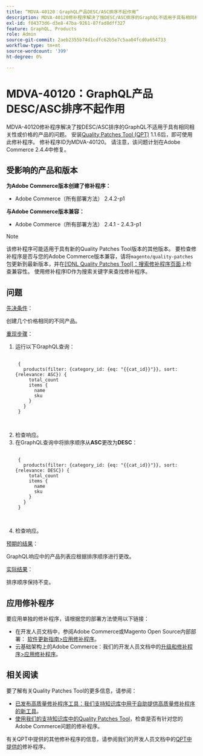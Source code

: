 ```yaml
---
title: “MDVA-40120：GraphQL产品DESC/ASC排序不起作用”
description: MDVA-40120修补程序解决了按DESC/ASC排序的GraphQL不适用于具有相同相关性或价格的产品的问题。 安装[Quality Patches Tool (QPT)](/help/announcements/adobe-commerce-announcements/magento-quality-patches-released-new-tool-to-self-serve-quality-patches.md) 1.1.6后，即可使用此修补程序。 修补程序ID为MDVA-40120。 请注意，该问题计划在Adobe Commerce 2.4.4中修复。
exl-id: f04373d6-d3e8-47ba-9261-87fad8dff327
feature: GraphQL, Products
role: Admin
source-git-commit: 2aeb2355b74d1cdfc62b5e7c5aa04fcd0a654733
workflow-type: tm+mt
source-wordcount: '399'
ht-degree: 0%

---
```


# MDVA-40120：GraphQL产品DESC/ASC排序不起作用

MDVA-40120修补程序解决了按DESC/ASC排序的GraphQL不适用于具有相同相关性或价格的产品的问题。 安装[Quality Patches Tool (QPT)](/help/announcements/adobe-commerce-announcements/magento-quality-patches-released-new-tool-to-self-serve-quality-patches.md) 1.1.6后，即可使用此修补程序。 修补程序ID为MDVA-40120。 请注意，该问题计划在Adobe Commerce 2.4.4中修复。

## 受影响的产品和版本

**为Adobe Commerce版本创建了修补程序：**

* Adobe Commerce（所有部署方法） 2.4.2-p1

**与Adobe Commerce版本兼容：**

* Adobe Commerce（所有部署方法） 2.4.1 - 2.4.3-p1

>[!NOTE]
>
>该修补程序可能适用于具有新的Quality Patches Tool版本的其他版本。 要检查修补程序是否与您的Adobe Commerce版本兼容，请将`magento/quality-patches`包更新到最新版本，并在[[!DNL Quality Patches Tool]：搜索修补程序页面](https://experienceleague.adobe.com/tools/commerce-quality-patches/index.html?lang=zh-Hans)上检查兼容性。 使用修补程序ID作为搜索关键字来查找修补程序。

## 问题

<u>先决条件</u>：

创建几个价格相同的不同产品。

<u>重现步骤</u>：

1. 运行以下GraphQL查询：
   <pre>
    <code class="language-graphql">
    &lbrace;
      products(filter: {category_id: {eq: "{{cat_id}}"}}, sort: {relevance: ASC}) &lbrace;
        total_count
        items &lbrace;
          name
          sku
        &rbrace;
      &rbrace;
    &rbrace;
    </code>
    </pre>
1. 检查响应。
1. 在GraphQL查询中将排序顺序从&#x200B;**ASC**&#x200B;更改为&#x200B;**DESC**：
   <pre>
    <code class="language-graphql">
    &lbrace;
      products(filter: {category_id: {eq: "{{cat_id}}"}}, sort: {relevance: DESC}) &lbrace;
        total_count
        items &lbrace;
          name
          sku
        &rbrace;
      &rbrace;
    &rbrace;
    </code>
    </pre>
1. 检查响应。

<u>预期的结果</u>：

GraphQL响应中的产品列表应根据排序顺序进行更改。

<u>实际结果</u>：

排序顺序保持不变。

## 应用修补程序

要应用单独的修补程序，请根据您的部署方法使用以下链接：

* 在开发人员文档中，参阅Adobe Commerce或Magento Open Source内部部署： [软件更新指南>应用修补程序](https://experienceleague.adobe.com/zh-hans/docs/commerce-operations/tools/quality-patches-tool/usage)。
* 云基础架构上的Adobe Commerce：我们的开发人员文档中的[升级和修补程序>应用修补程序](https://experienceleague.adobe.com/zh-hans/docs/commerce-cloud-service/user-guide/develop/upgrade/apply-patches)。

## 相关阅读

要了解有关Quality Patches Tool的更多信息，请参阅：

* [已发布高质量修补程序工具：我们支持知识库中用于自助提供高质量修补程序的新工具](/help/announcements/adobe-commerce-announcements/magento-quality-patches-released-new-tool-to-self-serve-quality-patches.md)。
* [使用我们的支持知识库中的Quality Patches Tool](/help/support-tools/patches-available-in-qpt-tool/check-patch-for-magento-issue-with-magento-quality-patches.md)，检查是否有针对您的Adobe Commerce问题的修补程序。

有关QPT中提供的其他修补程序的信息，请参阅我们的开发人员文档中的[QPT中提供的](https://experienceleague.adobe.com/tools/commerce-quality-patches/index.html?lang=zh-Hans)修补程序。
